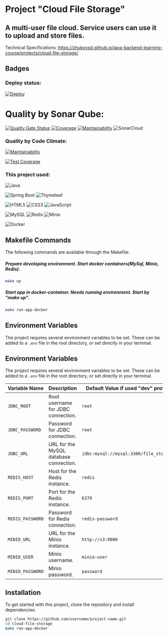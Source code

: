 # Project "Cloud File Storage"

## A multi-user file cloud. Service users can use it to upload and store files.

Technical Specifications:
https://zhukovsd.github.io/java-backend-learning-course/projects/cloud-file-storage/
## Badges
### Deploy status:
[![Deploy](https://github.com/MaksimDenisov/cloud-file-storage/actions/workflows/deploy.yml/badge.svg)](https://github.com/MaksimDenisov/cloud-file-storage/actions/workflows/deploy.yml)

# Quality by Sonar Qube:

[![Quality Gate Status](https://sonarcloud.io/api/project_badges/measure?project=MaksimDenisov_cloud-file-storage&metric=alert_status)](https://sonarcloud.io/summary/new_code?id=MaksimDenisov_cloud-file-storage)
[![Coverage](https://sonarcloud.io/api/project_badges/measure?project=MaksimDenisov_cloud-file-storage&metric=coverage)](https://sonarcloud.io/summary/new_code?id=MaksimDenisov_cloud-file-storage)
[![Maintainability](https://sonarcloud.io/api/project_badges/measure?project=MaksimDenisov_cloud-file-storage&metric=sqale_rating)](https://sonarcloud.io/summary/new_code?id=MaksimDenisov_cloud-file-storage)
![SonarCloud](https://github.com/MaksimDenisov/cloud-file-storage/actions/workflows/sonar.yml/badge.svg)


### Quality by Code Climate:
[![Maintainability](https://api.codeclimate.com/v1/badges/d03079dc7c034b59a341/maintainability)](https://codeclimate.com/github/MaksimDenisov/cloud-file-storage/maintainability)

[![Test Coverage](https://api.codeclimate.com/v1/badges/d03079dc7c034b59a341/test_coverage)](https://codeclimate.com/github/MaksimDenisov/cloud-file-storage/test_coverage)


### This project used:
![Java](https://img.shields.io/badge/Java-007396?style=flat&logo=openjdk&logoColor=white)

![Spring Boot](https://img.shields.io/badge/Spring%20Boot-6DB33F?style=flat&logo=spring&logoColor=white)
![Thymeleaf](https://img.shields.io/badge/Thymeleaf-005F0F?style=flat&logo=thymeleaf&logoColor=white)

![HTML5](https://img.shields.io/badge/HTML5-E34F26?style=flat&logo=html5&logoColor=white)
![CSS3](https://img.shields.io/badge/CSS3-1572B6?style=flat&logo=css3&logoColor=white)
![JavaScript](https://img.shields.io/badge/JavaScript-F7DF1E?style=flat&logo=javascript&logoColor=white)

![MySQL](https://img.shields.io/badge/MySQL-4479A1?style=flat&logo=mysql&logoColor=white)
![Redis](https://img.shields.io/badge/Redis-DC382D?style=flat&logo=redis&logoColor=white)
![Minio](https://img.shields.io/badge/MinIO-00B5E2?style=flat&logo=minio&logoColor=white)

![Docker](https://img.shields.io/badge/Docker-2496ED?style=flat&logo=docker&logoColor=white)



## Makefile Commands

The following commands are available through the Makefile:

##### Prepare developing environment. Start docker containers(MySql, Minio, Redis).
```sh
make up
```

#####  Start app in docker-container. Needs running environment. Start by "make up".
```sh
make run-app-docker
```

## Environment Variables

The project requires several environment variables to be set. 
These can be added to a `.env` file in the root directory, or set directly in your terminal.
## Environment Variables

The project requires several environment variables to be set. These can be added to a `.env` file in the root directory, or set directly in your terminal.

| Variable Name       | Description                                      | Default Value if used "dev" profile    |
|---------------------|--------------------------------------------------|----------------------------------------|
| `JDBC_ROOT`          | Root username for JDBC connection.              | `root`                                 |
| `JDBC_PASSWORD`      | Password for JDBC connection.                   | `root`                                 |
| `JDBC_URL`           | URL for the MySQL database connection.          | `jdbc:mysql://mysql:3306/file_storage` |
| `REDIS_HOST`         | Host for the Redis instance.                    | `redis`                                |
| `REDIS_PORT`         | Port for the Redis instance.                    | `6379`                                 |
| `REDIS_PASSWORD`     | Password for Redis connection.                  | `redis-password`                       |
| `MINIO_URL`          | URL for the Minio instance.                     | `http://s3:9000`                       |
| `MINIO_USER`         | Minio username.                                  | `minio-user`                           |
| `MINIO_PASSWORD`     | Minio password.                                  | `password`                             |

## Installation

To get started with this project, clone the repository and install dependencies:

```bash
git clone https://github.com/username/project-name.git
cd cloud-file-storage 
make run-app-docker
```
